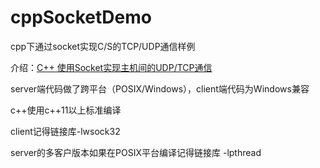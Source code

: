 # cppSocketDemo
cpp下通过socket实现C/S的TCP/UDP通信样例

介绍：[C++ 使用Socket实现主机间的UDP/TCP通信](https://hctra.cn/index.php/archives/918/)

server端代码做了跨平台（POSIX/Windows），client端代码为Windows兼容

c++使用c++11以上标准编译

client记得链接库-lwsock32

server的多客户版本如果在POSIX平台编译记得链接库 -lpthread
